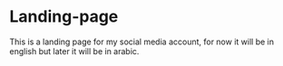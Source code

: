 # Landing-page
This is a landing page for my social media account, for now it will be in english but later it will be in arabic.